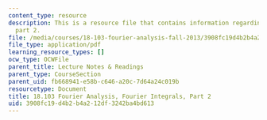 ```yaml
---
content_type: resource
description: This is a resource file that contains information regarding fourier integrals
  part 2.
file: /media/courses/18-103-fourier-analysis-fall-2013/3908fc19d4b2b4a212df3242ba4bd613_MIT18_103F13_fourierint2.pdf
file_type: application/pdf
learning_resource_types: []
ocw_type: OCWFile
parent_title: Lecture Notes & Readings
parent_type: CourseSection
parent_uid: fb668941-e58b-c646-a20c-7d64a24c019b
resourcetype: Document
title: 18.103 Fourier Analysis, Fourier Integrals, Part 2
uid: 3908fc19-d4b2-b4a2-12df-3242ba4bd613
---
```

